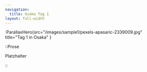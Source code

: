 ```yaml
---
navigation:
  title: Osaka Tag 1
layout: full-width
---
```


:ParallaxHero{src="/images/sample1/pexels-apasaric-2339009.jpg" title="Tag 1 in Osaka" }

::Prose

Platzhalter

::